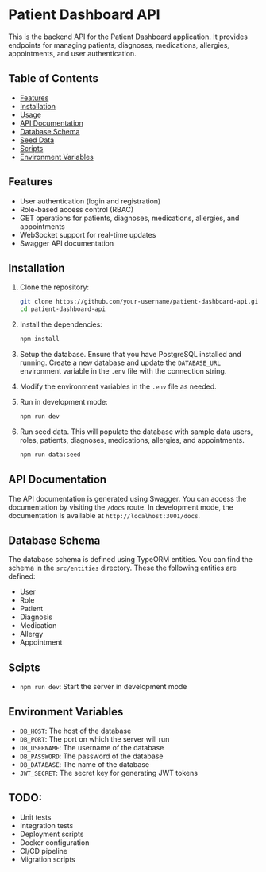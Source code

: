 # Patient Dashboard API

This is the backend API for the Patient Dashboard application. It provides endpoints for managing patients, diagnoses, medications, allergies, appointments, and user authentication.

## Table of Contents

- [Features](#features)
- [Installation](#installation)
- [Usage](#usage)
- [API Documentation](#api-documentation)
- [Database Schema](#database-schema)
- [Seed Data](#seed-data)
- [Scripts](#scripts)
- [Environment Variables](#environment-variables)

## Features

- User authentication (login and registration)
- Role-based access control (RBAC)
- GET operations for patients, diagnoses, medications, allergies, and appointments
- WebSocket support for real-time updates
- Swagger API documentation

## Installation

1. Clone the repository:

   ```sh
   git clone https://github.com/your-username/patient-dashboard-api.git
   cd patient-dashboard-api
   ```
2. Install the dependencies:

   ```sh
   npm install
   ```
3. Setup the database. Ensure that you have PostgreSQL installed and running. Create a new database and update the `DATABASE_URL` environment variable in the `.env` file with the connection string.
4. Modify the environment variables in the `.env` file as needed.
5. Run in development mode:

   ```sh
   npm run dev
   ```
6. Run seed data. This will populate the database with sample data users, roles, patients, diagnoses, medications, allergies, and appointments.

   ```sh
   npm run data:seed
   ```

## API Documentation
The API documentation is generated using Swagger. You can access the documentation by visiting the `/docs` route. In development mode, the documentation is available at `http://localhost:3001/docs`.

## Database Schema
The database schema is defined using TypeORM entities. You can find the schema in the `src/entities` directory. These the following entities are defined:
- User
- Role
- Patient
- Diagnosis
- Medication
- Allergy
- Appointment

## Scipts
- `npm run dev`: Start the server in development mode

## Environment Variables
- `DB_HOST`: The host of the database
- `DB_PORT`: The port on which the server will run
- `DB_USERNAME`: The username of the database
- `DB_PASSWORD`: The password of the database
- `DB_DATABASE`: The name of the database
- `JWT_SECRET`: The secret key for generating JWT tokens

## TODO:
- Unit tests
- Integration tests
- Deployment scripts
- Docker configuration
- CI/CD pipeline
- Migration scripts